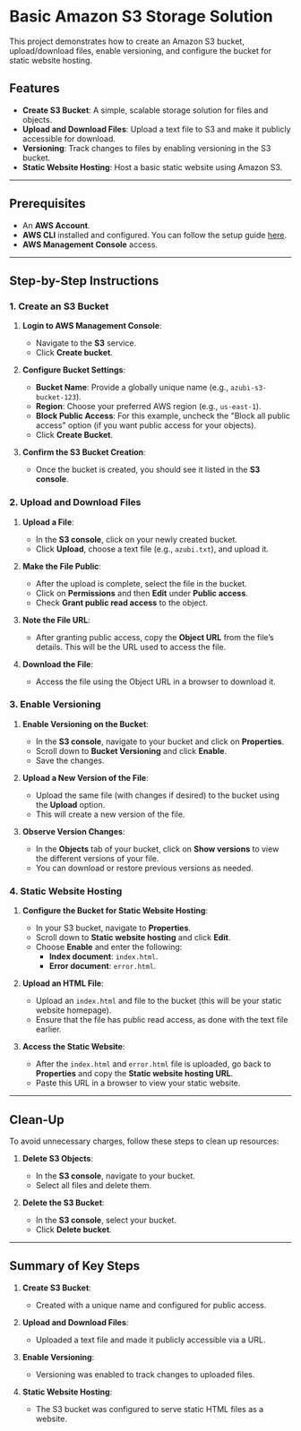 # Basic Amazon S3 Storage Solution

This project demonstrates how to create an Amazon S3 bucket, upload/download files, enable versioning, and configure the bucket for static website hosting.

## Features

- **Create S3 Bucket**: A simple, scalable storage solution for files and objects.
- **Upload and Download Files**: Upload a text file to S3 and make it publicly accessible for download.
- **Versioning**: Track changes to files by enabling versioning in the S3 bucket.
- **Static Website Hosting**: Host a basic static website using Amazon S3.

---

## Prerequisites

- An **AWS Account**.
- **AWS CLI** installed and configured. You can follow the setup guide [here](https://docs.aws.amazon.com/cli/latest/userguide/cli-configure-quickstart.html).
- **AWS Management Console** access.

---

## Step-by-Step Instructions

### 1. Create an S3 Bucket

1. **Login to AWS Management Console**:

   - Navigate to the **S3** service.
   - Click **Create bucket**.

2. **Configure Bucket Settings**:

   - **Bucket Name**: Provide a globally unique name (e.g., `azubi-s3-bucket-123`).
   - **Region**: Choose your preferred AWS region (e.g., `us-east-1`).
   - **Block Public Access**: For this example, uncheck the "Block all public access" option (if you want public access for your objects).
   - Click **Create Bucket**.

3. **Confirm the S3 Bucket Creation**:
   - Once the bucket is created, you should see it listed in the **S3 console**.

### 2. Upload and Download Files

1. **Upload a File**:
   - In the **S3 console**, click on your newly created bucket.
   - Click **Upload**, choose a text file (e.g., `azubi.txt`), and upload it.
2. **Make the File Public**:
   - After the upload is complete, select the file in the bucket.
   - Click on **Permissions** and then **Edit** under **Public access**.
   - Check **Grant public read access** to the object.
3. **Note the File URL**:

   - After granting public access, copy the **Object URL** from the file’s details. This will be the URL used to access the file.

4. **Download the File**:
   - Access the file using the Object URL in a browser to download it.

### 3. Enable Versioning

1. **Enable Versioning on the Bucket**:

   - In the **S3 console**, navigate to your bucket and click on **Properties**.
   - Scroll down to **Bucket Versioning** and click **Enable**.
   - Save the changes.

2. **Upload a New Version of the File**:
   - Upload the same file (with changes if desired) to the bucket using the **Upload** option.
   - This will create a new version of the file.
3. **Observe Version Changes**:
   - In the **Objects** tab of your bucket, click on **Show versions** to view the different versions of your file.
   - You can download or restore previous versions as needed.

### 4. Static Website Hosting

1. **Configure the Bucket for Static Website Hosting**:

   - In your S3 bucket, navigate to **Properties**.
   - Scroll down to **Static website hosting** and click **Edit**.
   - Choose **Enable** and enter the following:
     - **Index document**: `index.html`.
     - **Error document**: `error.html`.

2. **Upload an HTML File**:

   - Upload an `index.html` and file to the bucket (this will be your static website homepage).
   - Ensure that the file has public read access, as done with the text file earlier.

3. **Access the Static Website**:
   - After the `index.html` and `error.html` file is uploaded, go back to **Properties** and copy the **Static website hosting URL**.
   - Paste this URL in a browser to view your static website.

---

## Clean-Up

To avoid unnecessary charges, follow these steps to clean up resources:

1. **Delete S3 Objects**:

   - In the **S3 console**, navigate to your bucket.
   - Select all files and delete them.

2. **Delete the S3 Bucket**:
   - In the **S3 console**, select your bucket.
   - Click **Delete bucket**.

---

## Summary of Key Steps

1. **Create S3 Bucket**:

   - Created with a unique name and configured for public access.

2. **Upload and Download Files**:

   - Uploaded a text file and made it publicly accessible via a URL.

3. **Enable Versioning**:

   - Versioning was enabled to track changes to uploaded files.

4. **Static Website Hosting**:
   - The S3 bucket was configured to serve static HTML files as a website.
